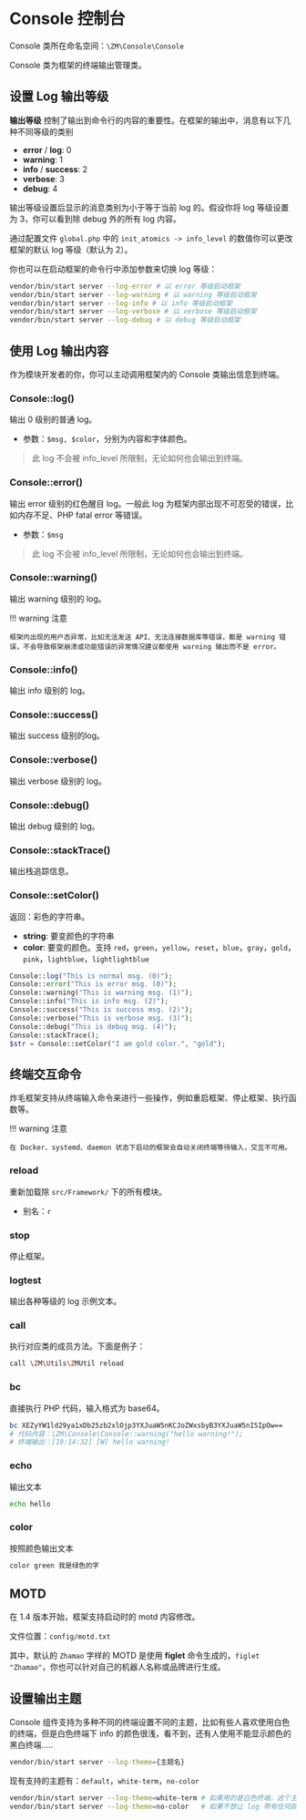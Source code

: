 # Console 控制台

Console 类所在命名空间：`\ZM\Console\Console`

Console 类为框架的终端输出管理类。

## 设置 Log 输出等级

**输出等级** 控制了输出到命令行的内容的重要性。在框架的输出中，消息有以下几种不同等级的类别

- **error** / **log**: 0
- **warning**: 1
- **info** / **success**: 2
- **verbose**: 3
- **debug**: 4

输出等级设置后显示的消息类别为小于等于当前 log 的。假设你将 log 等级设置为 3，你可以看到除 debug 外的所有 log 内容。

通过配置文件 `global.php` 中的 `init_atomics -> info_level` 的数值你可以更改框架的默认 log 等级（默认为 2）。

你也可以在启动框架的命令行中添加参数来切换 log 等级：

```bash
vendor/bin/start server --log-error # 以 error 等级启动框架
vendor/bin/start server --log-warning # 以 warning 等级启动框架
vendor/bin/start server --log-info # 以 info 等级启动框架
vendor/bin/start server --log-verbose # 以 verbose 等级启动框架
vendor/bin/start server --log-debug # 以 debug 等级启动框架
```

## 使用 Log 输出内容

作为模块开发者的你，你可以主动调用框架内的 Console 类输出信息到终端。

### Console::log()

输出 0 级别的普通 log。

- 参数：`$msg, $color`，分别为内容和字体颜色。

> 此 log 不会被 info_level 所限制，无论如何也会输出到终端。

### Console::error()

输出 error 级别的红色醒目 log。一般此 log 为框架内部出现不可忍受的错误，比如内存不足、PHP fatal error 等错误。

- 参数：`$msg`

> 此 log 不会被 info_level 所限制，无论如何也会输出到终端。

### Console::warning()

输出 warning 级别的 log。

!!! warning 注意

	框架内出现的用户态异常，比如无法发送 API、无法连接数据库等错误，都是 warning 错误，不会导致框架崩溃或功能错误的异常情况建议都使用 warning 输出而不是 error。


### Console::info()

输出 info 级别的 log。

### Console::success()

输出 success 级别的log。

### Console::verbose()

输出 verbose 级别的 log。

### Console::debug()

输出 debug 级别的 log。

### Console::stackTrace()

输出栈追踪信息。

### Console::setColor()

返回：彩色的字符串。

- **string**: 要变颜色的字符串
- **color**: 要变的颜色。支持 `red`，`green`，`yellow`，`reset`，`blue`，`gray`，`gold`，`pink`，`lightblue`，`lightlightblue`

```php
Console::log("This is normal msg. (0)");
Console::error("This is error msg. (0)");
Console::warning("This is warning msg. (1)");
Console::info("This is info msg. (2)");
Console::success("This is success msg. (2)");
Console::verbose("This is verbose msg. (3)");
Console::debug("This is debug msg. (4)");
Console::stackTrace();
$str = Console::setColor("I am gold color.", "gold");
```

## 终端交互命令

炸毛框架支持从终端输入命令来进行一些操作，例如重启框架、停止框架、执行函数等。

!!! warning 注意

	在 Docker、systemd、daemon 状态下启动的框架会自动关闭终端等待输入，交互不可用。

### reload

重新加载除 `src/Framework/` 下的所有模块。

- 别名：`r`

### stop

停止框架。

### logtest

输出各种等级的 log 示例文本。

### call

执行对应类的成员方法。下面是例子：

```bash
call \ZM\Utils\ZMUtil reload
```

### bc

直接执行 PHP 代码，输入格式为 base64。

```bash
bc XEZyYW1ld29ya1xDb25zb2xlOjp3YXJuaW5nKCJoZWxsbyB3YXJuaW5nISIpOw==
# 代码内容：\ZM\Console\Console::warning("hello warning!");
# 终端输出：[19:14:32] [W] hello warning!
```

### echo

输出文本

```bash
echo hello
```

### color

按照颜色输出文本

```bash
color green 我是绿色的字
```

## MOTD

在 1.4 版本开始，框架支持启动时的 motd 内容修改。

文件位置：`config/motd.txt`

其中，默认的 `Zhamao` 字样的 MOTD 是使用 **figlet** 命令生成的，`figlet "Zhamao"`，你也可以针对自己的机器人名称或品牌进行生成。

## 设置输出主题

Console 组件支持为多种不同的终端设置不同的主题，比如有些人喜欢使用白色的终端，但是白色终端下 info 的颜色很浅，看不到，还有人使用不能显示颜色的黑白终端.....

```bash
vendor/bin/start server --log-theme={主题名}
```

现有支持的主题有：`default`，`white-term`，`no-color`

```bash
vendor/bin/start server --log-theme=white-term # 如果用的是白色终端，这个主题更友好
vendor/bin/start server --log-theme=no-color   # 如果不想让 log 带有任何颜色，使用无色主题
```

